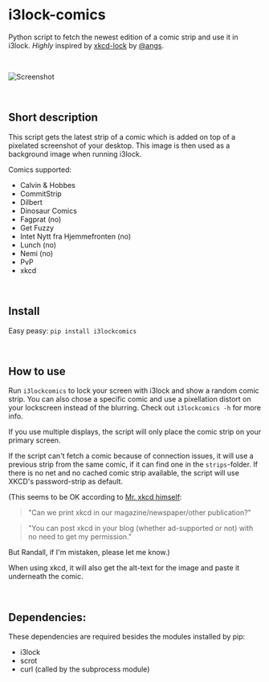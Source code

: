 # i3lock-comics
Python script to fetch the newest edition of a comic strip and use it in i3lock. *Highly* inspired by [xkcd-lock](https://github.com/angs/xkcd-lock) by [@angs](https://github.com/angs).

&nbsp;

![Screenshot](https://cloud.githubusercontent.com/assets/265139/21699961/50057f3a-d39e-11e6-9825-b7f561e9cc14.png)

&nbsp;

## Short description

This script gets the latest strip of a comic which is added on top of a pixelated screenshot of your desktop. This image is then used as a background image when running i3lock.

Comics supported:

- Calvin & Hobbes
- CommitStrip
- Dilbert
- Dinosaur Comics
- Fagprat (no)
- Get Fuzzy
- Intet Nytt fra Hjemmefronten (no)
- Lunch (no)
- Nemi (no)
- PvP
- xkcd

&nbsp;

## Install

Easy peasy: `pip install i3lockcomics`

&nbsp;

## How to use

Run `i3lockcomics` to lock your screen with i3lock and show a random comic strip. You can also chose a specific comic and use a pixellation distort on your lockscreen instead of the blurring. Check out `i3lockcomics -h` for more info.

If you use multiple displays, the script will only place the comic strip on your primary screen.

If the script can't fetch a comic because of connection issues, it will use a previous strip from the same comic, if it can find one in the `strips`-folder.
If there is no net and no cached comic strip available, the script will use XKCD's password-strip as default.

(This seems to be OK according to [Mr. xkcd himself](https://xkcd.com/about):
>"Can we print xkcd in our magazine/newspaper/other publication?"

>"You can post xkcd in your blog (whether ad-supported or not) with no need to get my permission."

But Randall, if I'm mistaken, please let me know.)

When using xkcd, it will also get the alt-text for the image and paste it underneath the comic.

&nbsp;

## Dependencies:

These dependencies are required besides the modules installed by pip:

- i3lock
- scrot
- curl (called by the subprocess module)

